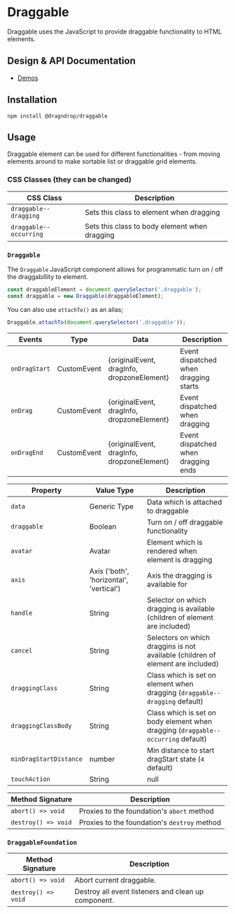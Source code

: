 # Draggable

Draggable uses the JavaScript to provide draggable functionality to HTML elements.

## Design & API Documentation

- [Demos](https://dragndrop.lukaszrembacz.pl/examples/)

## Installation

```
npm install @dragndrop/draggable
```

## Usage

Draggable element can be used for different functionalities - from moving elements around to make sortable list or draggable grid elements.

### CSS Classes (they can be changed)

CSS Class | Description
--- | ---
`draggable--dragging` | Sets this class to element when dragging
`draggable--occurring` | Sets this class to body element when dragging

### `Draggable`

The `Draggable` JavaScript component allows for programmatic turn on / off the draggabillity to element.

```javascript
const draggableElement = document.querySelector('.draggable');
const draggable = new Draggable(draggableElement);
```

You can also use `attachTo()` as an alias;

```javascript
Draggable.attachTo(document.querySelector('.draggable'));
```

Events | Type | Data | Description
--- | --- | --- | ---
`onDragStart` | CustomEvent | {originalEvent, dragInfo, dropzoneElement} | Event dispatched when dragging starts
`onDrag` | CustomEvent | {originalEvent, dragInfo, dropzoneElement} | Event dispatched when dragging
`onDragEnd` | CustomEvent | {originalEvent, dragInfo, dropzoneElement} | Event dispatched when dragging ends
    
Property | Value Type | Description
--- | --- | ---
`data` | Generic Type | Data which is attached to draggable
`draggable` | Boolean | Turn on / off draggable functionality
`avatar` | Avatar | Element which is rendered when element is dragging
`axis` | Axis ('both', 'horizontal', 'vertical') | Axis the dragging is available for
`handle` | String | Selector on which dragging is available (children of element are included)
`cancel` | String | Selectors on which draggins is not available (children of element are included)
`draggingClass` | String | Class which is set on element when dragging (`draggable--dragging` default)
`draggingClassBody` | String | Class which is set on body element when dragging (`draggable--occurring` default)
`minDragStartDistance` | number | Min distance to start dragStart state (`4` default)
`touchAction` | String | null | touch-action property set on element whne drag is started (`undefined` default)

Method Signature | Description
--- | ---
`abort() => void` | Proxies to the foundation's `abort` method
`destroy() => void` | Proxies to the foundation's `destroy` method

### `DraggableFoundation`

Method Signature | Description
--- | ---
| `abort() => void` | Abort current draggable. |
| `destroy() => void` | Destroy all event listeners and clean up component. |
